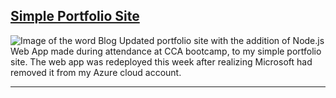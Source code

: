 ## [Simple Portfolio Site](https://bviengineer.github.io/simple-portfolio-site/)
![Image of the word Blog](https://cdn.pixabay.com/photo/2015/06/01/09/04/blog-793047_640.jpg)
Updated portfolio site with the addition of Node.js Web App made during attendance at CCA bootcamp, to my simple portfolio site. The web app was redeployed this week after realizing Microsoft had removed it from my Azure cloud account. 
<hr>